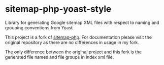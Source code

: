 # sitemap-php-yoast-style
Library for generating Google sitemap XML files with respect to naming and grouping conventions from Yoast

This project is a fork of <a href="https://github.com/o/sitemap-php">sitemap-php</a>.
For documentation please visit the original repository as there are no differences in usage in my fork.

The only difference between the original project and this fork is the generated file names and file groups in index xml file.
